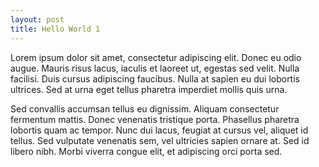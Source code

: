 ```yaml
---
layout: post
title: Hello World 1
---
```


Lorem ipsum dolor sit amet, consectetur adipiscing elit. Donec eu odio augue. Mauris risus lacus, iaculis et laoreet ut, egestas sed velit. Nulla facilisi. Duis cursus adipiscing faucibus. Nulla at sapien eu dui lobortis ultrices. Sed at urna eget tellus pharetra imperdiet mollis quis urna.

Sed convallis accumsan tellus eu dignissim. Aliquam consectetur fermentum mattis. Donec venenatis tristique porta. Phasellus pharetra lobortis quam ac tempor. Nunc dui lacus, feugiat at cursus vel, aliquet id tellus. Sed vulputate venenatis sem, vel ultricies sapien ornare at. Sed id libero nibh. Morbi viverra congue elit, et adipiscing orci porta sed.
